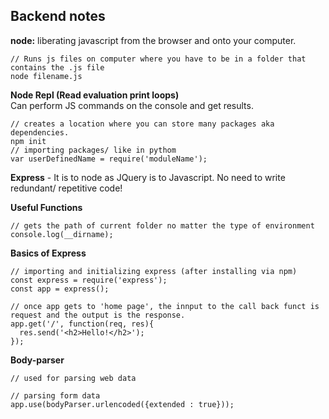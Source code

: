 ## Backend notes

__node:__ liberating javascript from the browser and onto your computer.
```
// Runs js files on computer where you have to be in a folder that contains the .js file
node filename.js
```
__Node Repl (Read evaluation print loops)__ <br> Can perform JS commands on the console and get results.
<br>
```
// creates a location where you can store many packages aka dependencies.
npm init
// importing packages/ like in pythom
var userDefinedName = require('moduleName');
```
__Express__ - It is to node as JQuery is to Javascript. No need to write redundant/ repetitive code!

__Useful Functions__
```
// gets the path of current folder no matter the type of environment
console.log(__dirname);
```
__Basics of Express__
```
// importing and initializing express (after installing via npm)
const express = require('express');
const app = express();

// once app gets to 'home page', the innput to the call back funct is request and the output is the response.
app.get('/', function(req, res){
  res.send('<h2>Hello!</h2>');
});
```

__Body-parser__
```
// used for parsing web data

// parsing form data
app.use(bodyParser.urlencoded({extended : true}));
```
